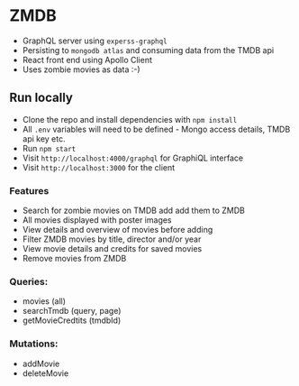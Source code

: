 # ZMDB

- GraphQL server using `experss-graphql` 
- Persisting to `mongodb atlas` and consuming data from the TMDB api
- React front end using Apollo Client
- Uses zombie movies as data :-)

## Run locally

- Clone the repo and install dependencies with `npm install`
- All `.env` variables will need to be defined - Mongo access details, TMDB api key etc.
- Run `npm start`
- Visit `http://localhost:4000/graphql` for GraphiQL interface
- Visit `http://localhost:3000` for the client

### Features

- Search for zombie movies on TMDB add add them to ZMDB
- All movies displayed with poster images
- View details and overview of movies before adding
- Filter ZMDB movies by title, director and/or year
- View movie details and credits for saved movies
- Remove movies from ZMDB

### Queries:
- movies (all)
- searchTmdb (query, page)
- getMovieCredtits (tmdbId)

### Mutations:
- addMovie
- deleteMovie

